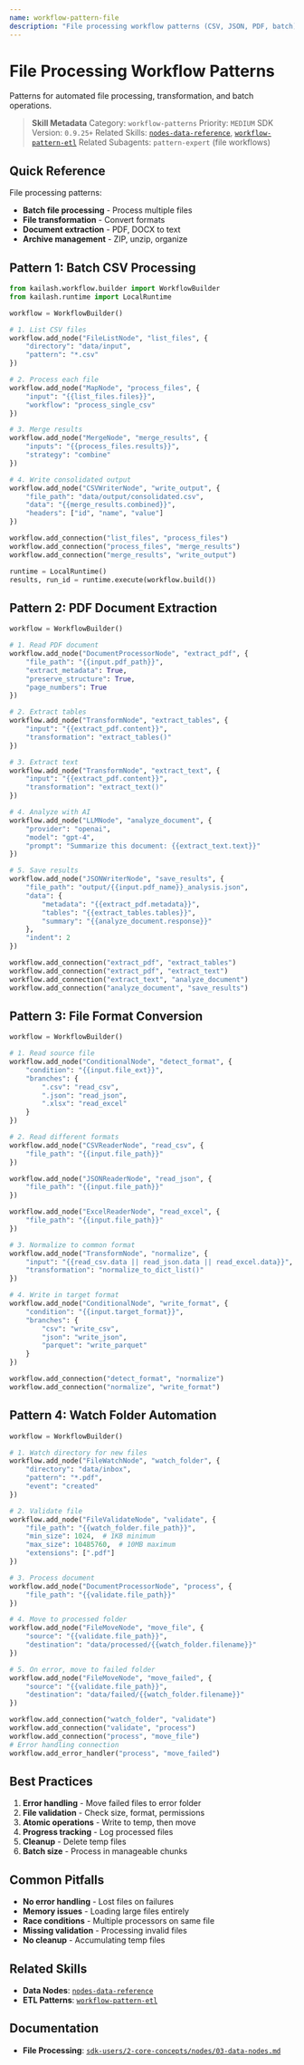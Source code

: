 ```yaml
---
name: workflow-pattern-file
description: "File processing workflow patterns (CSV, JSON, PDF, batch). Use when asking 'file processing', 'batch file', 'document workflow', or 'file automation'."
---
```


# File Processing Workflow Patterns

Patterns for automated file processing, transformation, and batch operations.

> **Skill Metadata**
> Category: `workflow-patterns`
> Priority: `MEDIUM`
> SDK Version: `0.9.25+`
> Related Skills: [`nodes-data-reference`](../nodes/nodes-data-reference.md), [`workflow-pattern-etl`](workflow-pattern-etl.md)
> Related Subagents: `pattern-expert` (file workflows)

## Quick Reference

File processing patterns:
- **Batch file processing** - Process multiple files
- **File transformation** - Convert formats
- **Document extraction** - PDF, DOCX to text
- **Archive management** - ZIP, unzip, organize

## Pattern 1: Batch CSV Processing

```python
from kailash.workflow.builder import WorkflowBuilder
from kailash.runtime import LocalRuntime

workflow = WorkflowBuilder()

# 1. List CSV files
workflow.add_node("FileListNode", "list_files", {
    "directory": "data/input",
    "pattern": "*.csv"
})

# 2. Process each file
workflow.add_node("MapNode", "process_files", {
    "input": "{{list_files.files}}",
    "workflow": "process_single_csv"
})

# 3. Merge results
workflow.add_node("MergeNode", "merge_results", {
    "inputs": "{{process_files.results}}",
    "strategy": "combine"
})

# 4. Write consolidated output
workflow.add_node("CSVWriterNode", "write_output", {
    "file_path": "data/output/consolidated.csv",
    "data": "{{merge_results.combined}}",
    "headers": ["id", "name", "value"]
})

workflow.add_connection("list_files", "process_files")
workflow.add_connection("process_files", "merge_results")
workflow.add_connection("merge_results", "write_output")

runtime = LocalRuntime()
results, run_id = runtime.execute(workflow.build())
```

## Pattern 2: PDF Document Extraction

```python
workflow = WorkflowBuilder()

# 1. Read PDF document
workflow.add_node("DocumentProcessorNode", "extract_pdf", {
    "file_path": "{{input.pdf_path}}",
    "extract_metadata": True,
    "preserve_structure": True,
    "page_numbers": True
})

# 2. Extract tables
workflow.add_node("TransformNode", "extract_tables", {
    "input": "{{extract_pdf.content}}",
    "transformation": "extract_tables()"
})

# 3. Extract text
workflow.add_node("TransformNode", "extract_text", {
    "input": "{{extract_pdf.content}}",
    "transformation": "extract_text()"
})

# 4. Analyze with AI
workflow.add_node("LLMNode", "analyze_document", {
    "provider": "openai",
    "model": "gpt-4",
    "prompt": "Summarize this document: {{extract_text.text}}"
})

# 5. Save results
workflow.add_node("JSONWriterNode", "save_results", {
    "file_path": "output/{{input.pdf_name}}_analysis.json",
    "data": {
        "metadata": "{{extract_pdf.metadata}}",
        "tables": "{{extract_tables.tables}}",
        "summary": "{{analyze_document.response}}"
    },
    "indent": 2
})

workflow.add_connection("extract_pdf", "extract_tables")
workflow.add_connection("extract_pdf", "extract_text")
workflow.add_connection("extract_text", "analyze_document")
workflow.add_connection("analyze_document", "save_results")
```

## Pattern 3: File Format Conversion

```python
workflow = WorkflowBuilder()

# 1. Read source file
workflow.add_node("ConditionalNode", "detect_format", {
    "condition": "{{input.file_ext}}",
    "branches": {
        ".csv": "read_csv",
        ".json": "read_json",
        ".xlsx": "read_excel"
    }
})

# 2. Read different formats
workflow.add_node("CSVReaderNode", "read_csv", {
    "file_path": "{{input.file_path}}"
})

workflow.add_node("JSONReaderNode", "read_json", {
    "file_path": "{{input.file_path}}"
})

workflow.add_node("ExcelReaderNode", "read_excel", {
    "file_path": "{{input.file_path}}"
})

# 3. Normalize to common format
workflow.add_node("TransformNode", "normalize", {
    "input": "{{read_csv.data || read_json.data || read_excel.data}}",
    "transformation": "normalize_to_dict_list()"
})

# 4. Write in target format
workflow.add_node("ConditionalNode", "write_format", {
    "condition": "{{input.target_format}}",
    "branches": {
        "csv": "write_csv",
        "json": "write_json",
        "parquet": "write_parquet"
    }
})

workflow.add_connection("detect_format", "normalize")
workflow.add_connection("normalize", "write_format")
```

## Pattern 4: Watch Folder Automation

```python
workflow = WorkflowBuilder()

# 1. Watch directory for new files
workflow.add_node("FileWatchNode", "watch_folder", {
    "directory": "data/inbox",
    "pattern": "*.pdf",
    "event": "created"
})

# 2. Validate file
workflow.add_node("FileValidateNode", "validate", {
    "file_path": "{{watch_folder.file_path}}",
    "min_size": 1024,  # 1KB minimum
    "max_size": 10485760,  # 10MB maximum
    "extensions": [".pdf"]
})

# 3. Process document
workflow.add_node("DocumentProcessorNode", "process", {
    "file_path": "{{validate.file_path}}"
})

# 4. Move to processed folder
workflow.add_node("FileMoveNode", "move_file", {
    "source": "{{validate.file_path}}",
    "destination": "data/processed/{{watch_folder.filename}}"
})

# 5. On error, move to failed folder
workflow.add_node("FileMoveNode", "move_failed", {
    "source": "{{validate.file_path}}",
    "destination": "data/failed/{{watch_folder.filename}}"
})

workflow.add_connection("watch_folder", "validate")
workflow.add_connection("validate", "process")
workflow.add_connection("process", "move_file")
# Error handling connection
workflow.add_error_handler("process", "move_failed")
```

## Best Practices

1. **Error handling** - Move failed files to error folder
2. **File validation** - Check size, format, permissions
3. **Atomic operations** - Write to temp, then move
4. **Progress tracking** - Log processed files
5. **Cleanup** - Delete temp files
6. **Batch size** - Process in manageable chunks

## Common Pitfalls

- **No error handling** - Lost files on failures
- **Memory issues** - Loading large files entirely
- **Race conditions** - Multiple processors on same file
- **Missing validation** - Processing invalid files
- **No cleanup** - Accumulating temp files

## Related Skills

- **Data Nodes**: [`nodes-data-reference`](../nodes/nodes-data-reference.md)
- **ETL Patterns**: [`workflow-pattern-etl`](workflow-pattern-etl.md)

## Documentation

- **File Processing**: [`sdk-users/2-core-concepts/nodes/03-data-nodes.md`](../../../../sdk-users/2-core-concepts/nodes/03-data-nodes.md)

<!-- Trigger Keywords: file processing, batch file, document workflow, file automation, CSV processing, PDF extraction -->
